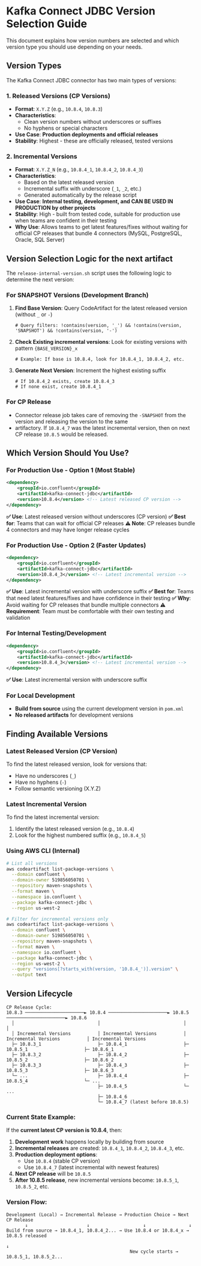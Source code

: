# Kafka Connect JDBC Version Selection Guide

This document explains how version numbers are selected and which version type you should use depending on your needs.

## Version Types

The Kafka Connect JDBC connector has two main types of versions:

### 1. **Released Versions (CP Versions)**
- **Format**: `X.Y.Z` (e.g., `10.8.4`, `10.8.3`)
- **Characteristics**: 
  - Clean version numbers without underscores or suffixes
  - No hyphens or special characters
- **Use Case**: **Production deployments and official releases**
- **Stability**: Highest - these are officially released, tested versions

### 2. **Incremental Versions**
- **Format**: `X.Y.Z_N` (e.g., `10.8.4_1`, `10.8.4_2`, `10.8.4_3`)
- **Characteristics**:
  - Based on the latest released version
  - Incremental suffix with underscore (`_1`, `_2`, etc.)
  - Generated automatically by the release script
- **Use Case**: **Internal testing, development, and CAN BE USED IN PRODUCTION by other projects**
- **Stability**: High - built from tested code, suitable for production use when teams are confident in their testing
- **Why Use**: Allows teams to get latest features/fixes without waiting for official CP releases that bundle 4 connectors (MySQL, PostgreSQL, Oracle, SQL Server)

## Version Selection Logic for the next artifact

The `release-internal-version.sh` script uses the following logic to determine the next version:

### For SNAPSHOT Versions (Development Branch)
1. **Find Base Version**: Query CodeArtifact for the latest released version (without `_` or `-`)
   ```
   # Query filters: !contains(version, '_') && !contains(version, 'SNAPSHOT') && !contains(version, '-')
   ```

2. **Check Existing incremental versions**: Look for existing versions with pattern `{BASE_VERSION}_x`
   ```
   # Example: If base is 10.8.4, look for 10.8.4_1, 10.8.4_2, etc.
   ```

3. **Generate Next Version**: Increment the highest existing suffix
   ```
   # If 10.8.4_2 exists, create 10.8.4_3
   # If none exist, create 10.8.4_1
   ```

### For CP Release
- Connector release job takes care of removing the `-SNAPSHOT` from the version and releasing the version to the same 
- artifactory. If `10.8.4_7` was the latest incremental version, then on next CP release `10.8.5` would be released.

## Which Version Should You Use?

### For Production Use - Option 1 (Most Stable)
```xml
<dependency>
    <groupId>io.confluent</groupId>
    <artifactId>kafka-connect-jdbc</artifactId>
    <version>10.8.4</version> <!-- Latest released CP version -->
</dependency>
```
**✅ Use**: Latest released version without underscores (CP version)
**✅ Best for**: Teams that can wait for official CP releases
**⚠️ Note**: CP releases bundle 4 connectors and may have longer release cycles

### For Production Use - Option 2 (Faster Updates)
```xml
<dependency>
    <groupId>io.confluent</groupId>
    <artifactId>kafka-connect-jdbc</artifactId>
    <version>10.8.4_3</version> <!-- Latest incremental version -->
</dependency>
```
**✅ Use**: Latest incremental version with underscore suffix
**✅ Best for**: Teams that need latest features/fixes and have confidence in their testing
**✅ Why**: Avoid waiting for CP releases that bundle multiple connectors
**⚠️ Requirement**: Team must be comfortable with their own testing and validation

### For Internal Testing/Development
```xml
<dependency>
    <groupId>io.confluent</groupId>
    <artifactId>kafka-connect-jdbc</artifactId>
    <version>10.8.4_3</version> <!-- Latest incremental version -->
</dependency>
```
**✅ Use**: Latest incremental version with underscore suffix

### For Local Development
- **Build from source** using the current development version in `pom.xml`
- **No released artifacts** for development versions

## Finding Available Versions

### Latest Released Version (CP Version)
To find the latest released version, look for versions that:
- Have no underscores (`_`)
- Have no hyphens (`-`)
- Follow semantic versioning (X.Y.Z)

### Latest Incremental Version
To find the latest incremental version:
1. Identify the latest released version (e.g., `10.8.4`)
2. Look for the highest numbered suffix (e.g., `10.8.4_5`)

### Using AWS CLI (Internal)
```bash
# List all versions
aws codeartifact list-package-versions \
  --domain confluent \
  --domain-owner 519856050701 \
  --repository maven-snapshots \
  --format maven \
  --namespace io.confluent \
  --package kafka-connect-jdbc \
  --region us-west-2

# Filter for incremental versions only
aws codeartifact list-package-versions \
  --domain confluent \
  --domain-owner 519856050701 \
  --repository maven-snapshots \
  --format maven \
  --namespace io.confluent \
  --package kafka-connect-jdbc \
  --region us-west-2 \
  --query "versions[?starts_with(version, '10.8.4_')].version" \
  --output text
```

## Version Lifecycle

```
CP Release Cycle:
10.8.3 ──────────────────────► 10.8.4 ──────────────────────► 10.8.5 ──────────────────────► 10.8.6
  │                               │                               │                               │
  │ Incremental Versions          │ Incremental Versions          │ Incremental Versions          │ Incremental Versions
  ├─ 10.8.3_1                     ├─ 10.8.4_1                     ├─ 10.8.5_1                     ├─ 10.8.6_1
  ├─ 10.8.3_2                     ├─ 10.8.4_2                     ├─ 10.8.5_2                     ├─ 10.8.6_2
  ├─ 10.8.3_3                     ├─ 10.8.4_3                     ├─ 10.8.5_3                     ├─ 10.8.6_3
  └─ ...                          ├─ 10.8.4_4                     ├─ 10.8.5_4                     └─ ...
                                  ├─ 10.8.4_5                     └─ ...
                                  ├─ 10.8.4_6
                                  └─ 10.8.4_7 (latest before 10.8.5)
```

### Current State Example:
If the **current latest CP version is 10.8.4**, then:

1. **Development work** happens locally by building from source
2. **Incremental releases** are created: `10.8.4_1`, `10.8.4_2`, `10.8.4_3`, etc.
3. **Production deployment options**:
   - Use `10.8.4` (stable CP version)
   - Use `10.8.4_7` (latest incremental with newest features)
4. **Next CP release** will be `10.8.5`
5. **After 10.8.5 release**, new incremental versions become: `10.8.5_1`, `10.8.5_2`, etc.

### Version Flow:
```
Development (Local) → Incremental Release → Production Choice → Next CP Release
       ↓                      ↓                    ↓                ↓
Build from source → 10.8.4_1, 10.8.4_2... → Use 10.8.4 or 10.8.4_x → 10.8.5 released
                                                                        ↓
                                              New cycle starts → 10.8.5_1, 10.8.5_2...
```

